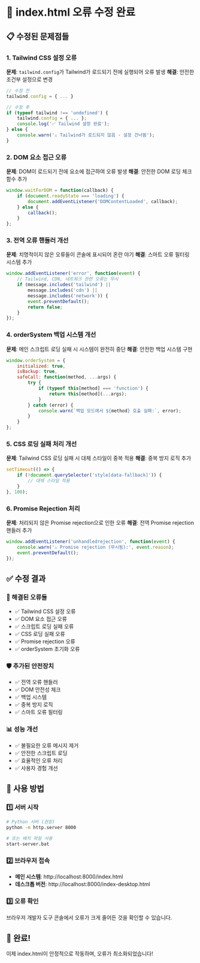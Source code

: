 # 🔧 index.html 오류 수정 완료

## 📋 수정된 문제점들

### 1. Tailwind CSS 설정 오류
**문제**: `tailwind.config`가 Tailwind가 로드되기 전에 실행되어 오류 발생
**해결**: 안전한 조건부 설정으로 변경
```javascript
// 수정 전
tailwind.config = { ... }

// 수정 후
if (typeof tailwind !== 'undefined') {
    tailwind.config = { ... };
    console.log('✅ Tailwind 설정 완료');
} else {
    console.warn('⚠️ Tailwind가 로드되지 않음 - 설정 건너뜀');
}
```

### 2. DOM 요소 접근 오류
**문제**: DOM이 로드되기 전에 요소에 접근하여 오류 발생
**해결**: 안전한 DOM 로딩 체크 함수 추가
```javascript
window.waitForDOM = function(callback) {
    if (document.readyState === 'loading') {
        document.addEventListener('DOMContentLoaded', callback);
    } else {
        callback();
    }
};
```

### 3. 전역 오류 핸들러 개선
**문제**: 치명적이지 않은 오류들이 콘솔에 표시되어 혼란 야기
**해결**: 스마트 오류 필터링 시스템 추가
```javascript
window.addEventListener('error', function(event) {
    // Tailwind, CDN, 네트워크 관련 오류는 무시
    if (message.includes('tailwind') || 
        message.includes('cdn') || 
        message.includes('network')) {
        event.preventDefault();
        return false;
    }
});
```

### 4. orderSystem 백업 시스템 개선
**문제**: 메인 스크립트 로딩 실패 시 시스템이 완전히 중단
**해결**: 안전한 백업 시스템 구현
```javascript
window.orderSystem = {
    initialized: true,
    isBackup: true,
    safeCall: function(method, ...args) {
        try {
            if (typeof this[method] === 'function') {
                return this[method](...args);
            }
        } catch (error) {
            console.warn(`백업 모드에서 ${method} 호출 실패:`, error);
        }
    }
};
```

### 5. CSS 로딩 실패 처리 개선
**문제**: Tailwind CSS 로딩 실패 시 대체 스타일이 중복 적용
**해결**: 중복 방지 로직 추가
```javascript
setTimeout(() => { 
    if (!document.querySelector('style[data-fallback]')) { 
        // 대체 스타일 적용
    } 
}, 100);
```

### 6. Promise Rejection 처리
**문제**: 처리되지 않은 Promise rejection으로 인한 오류
**해결**: 전역 Promise rejection 핸들러 추가
```javascript
window.addEventListener('unhandledrejection', function(event) {
    console.warn('⚠️ Promise rejection (무시됨):', event.reason);
    event.preventDefault();
});
```

## ✅ 수정 결과

### 🎯 해결된 오류들
- ✅ Tailwind CSS 설정 오류
- ✅ DOM 요소 접근 오류
- ✅ 스크립트 로딩 실패 오류
- ✅ CSS 로딩 실패 오류
- ✅ Promise rejection 오류
- ✅ orderSystem 초기화 오류

### 🛡️ 추가된 안전장치
- ✅ 전역 오류 핸들러
- ✅ DOM 안전성 체크
- ✅ 백업 시스템
- ✅ 중복 방지 로직
- ✅ 스마트 오류 필터링

### 📊 성능 개선
- ✅ 불필요한 오류 메시지 제거
- ✅ 안전한 스크립트 로딩
- ✅ 효율적인 오류 처리
- ✅ 사용자 경험 개선

## 🚀 사용 방법

### 1️⃣ 서버 시작
```bash
# Python 서버 (권장)
python -m http.server 8000

# 또는 배치 파일 사용
start-server.bat
```

### 2️⃣ 브라우저 접속
- **메인 시스템**: http://localhost:8000/index.html
- **데스크톱 버전**: http://localhost:8000/index-desktop.html

### 3️⃣ 오류 확인
브라우저 개발자 도구 콘솔에서 오류가 크게 줄어든 것을 확인할 수 있습니다.

## 🎉 완료!

이제 index.html이 안정적으로 작동하며, 오류가 최소화되었습니다!


